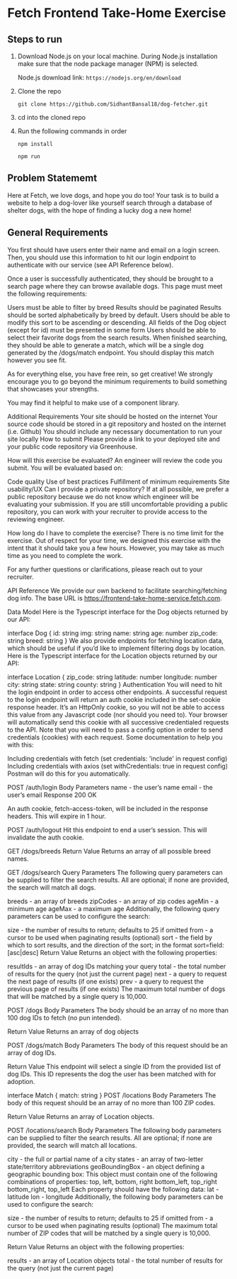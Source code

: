 
# Fetch Frontend Take-Home Exercise

## Steps to run

1. Download Node.js on your local machine. During Node.js installation make sure that the node package manager (NPM) is selected. 

    Node.js download link: `https://nodejs.org/en/download`


3. Clone the repo 

   `git clone https://github.com/SidhantBansal18/dog-fetcher.git`
4. cd into the cloned repo
5. Run the following commands in order

    `npm install`

    `npm run`

## Problem Statememt 

Here at Fetch, we love dogs, and hope you do too! Your task is to build a website to help a dog-lover like yourself search through a database of shelter dogs, with the hope of finding a lucky dog a new home!

## General Requirements
You first should have users enter their name and email on a login screen. Then, you should use this information to hit our login endpoint to authenticate with our service (see API Reference below).

Once a user is successfully authenticated, they should be brought to a search page where they can browse available dogs. This page must meet the following requirements:

Users must be able to filter by breed
Results should be paginated
Results should be sorted alphabetically by breed by default. Users should be able to modify this sort to be ascending or descending.
All fields of the Dog object (except for id) must be presented in some form
Users should be able to select their favorite dogs from the search results. When finished searching, they should be able to generate a match, which will be a single dog generated by the /dogs/match endpoint. You should display this match however you see fit.

As for everything else, you have free rein, so get creative! We strongly encourage you to go beyond the minimum requirements to build something that showcases your strengths.

You may find it helpful to make use of a component library.

Additional Requirements
Your site should be hosted on the internet
Your source code should be stored in a git repository and hosted on the internet (i.e. Github)
You should include any necessary documentation to run your site locally
How to submit
Please provide a link to your deployed site and your public code repository via Greenhouse.

How will this exercise be evaluated?
An engineer will review the code you submit. You will be evaluated based on:

Code quality
Use of best practices
Fulfillment of minimum requirements
Site usability/UX
Can I provide a private repository?
If at all possible, we prefer a public repository because we do not know which engineer will be evaluating your submission. If you are still uncomfortable providing a public repository, you can work with your recruiter to provide access to the reviewing engineer.

How long do I have to complete the exercise?
There is no time limit for the exercise. Out of respect for your time, we designed this exercise with the intent that it should take you a few hours. However, you may take as much time as you need to complete the work.

For any further questions or clarifications, please reach out to your recruiter.

API Reference
We provide our own backend to facilitate searching/fetching dog info. The base URL is https://frontend-take-home-service.fetch.com.

Data Model
Here is the Typescript interface for the Dog objects returned by our API:

interface Dog {
    id: string
    img: string
    name: string
    age: number
    zip_code: string
    breed: string
}
We also provide endpoints for fetching location data, which should be useful if you’d like to implement filtering dogs by location. Here is the Typescript interface for the Location objects returned by our API:

interface Location {
    zip_code: string
    latitude: number
    longitude: number
    city: string
    state: string
    county: string
}
Authentication
You will need to hit the login endpoint in order to access other endpoints. A successful request to the login endpoint will return an auth cookie included in the set-cookie response header. It’s an HttpOnly cookie, so you will not be able to access this value from any Javascript code (nor should you need to). Your browser will automatically send this cookie with all successive credentialed requests to the API. Note that you will need to pass a config option in order to send credentials (cookies) with each request. Some documentation to help you with this:

Including credentials with fetch (set credentials: 'include' in request config)
Including credentials with axios (set withCredentials: true in request config)
Postman will do this for you automatically.

POST /auth/login
Body Parameters
name - the user’s name
email - the user’s email
Response
200 OK

An auth cookie, fetch-access-token, will be included in the response headers. This will expire in 1 hour.

POST /auth/logout
Hit this endpoint to end a user’s session. This will invalidate the auth cookie.

GET /dogs/breeds
Return Value
Returns an array of all possible breed names.

GET /dogs/search
Query Parameters
The following query parameters can be supplied to filter the search results. All are optional; if none are provided, the search will match all dogs.

breeds - an array of breeds
zipCodes - an array of zip codes
ageMin - a minimum age
ageMax - a maximum age
Additionally, the following query parameters can be used to configure the search:

size - the number of results to return; defaults to 25 if omitted
from - a cursor to be used when paginating results (optional)
sort - the field by which to sort results, and the direction of the sort; in the format sort=field:[asc|desc]
Return Value
Returns an object with the following properties:

resultIds - an array of dog IDs matching your query
total - the total number of results for the query (not just the current page)
next - a query to request the next page of results (if one exists)
prev - a query to request the previous page of results (if one exists)
The maximum total number of dogs that will be matched by a single query is 10,000.

POST /dogs
Body Parameters
The body should be an array of no more than 100 dog IDs to fetch (no pun intended).

Return Value
Returns an array of dog objects

POST /dogs/match
Body Parameters
The body of this request should be an array of dog IDs.

Return Value
This endpoint will select a single ID from the provided list of dog IDs. This ID represents the dog the user has been matched with for adoption.

interface Match {
    match: string
}
POST /locations
Body Parameters
The body of this request should be an array of no more than 100 ZIP codes.

Return Value
Returns an array of Location objects.

POST /locations/search
Body Parameters
The following body parameters can be supplied to filter the search results. All are optional; if none are provided, the search will match all locations.

city - the full or partial name of a city
states - an array of two-letter state/territory abbreviations
geoBoundingBox - an object defining a geographic bounding box:
This object must contain one of the following combinations of properties:
top, left, bottom, right
bottom_left, top_right
bottom_right, top_left
Each property should have the following data:
lat - latitude
lon - longitude
Additionally, the following body parameters can be used to configure the search:

size - the number of results to return; defaults to 25 if omitted
from - a cursor to be used when paginating results (optional)
The maximum total number of ZIP codes that will be matched by a single query is 10,000.

Return Value
Returns an object with the following properties:

results - an array of Location objects
total - the total number of results for the query (not just the current page)
